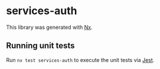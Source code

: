 # services-auth

This library was generated with [Nx](https://nx.dev).

## Running unit tests

Run `nx test services-auth` to execute the unit tests via [Jest](https://jestjs.io).
